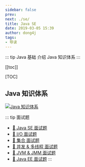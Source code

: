 ```yaml
---
sidebar: false
prev: 
next: ./se/
title: Java SE
date: 2019-03-05 15:39
author: dong4j
tags:
- 导读
---
```


::: tip Java 基础
介绍 Java 知识体系
:::

<!-- more -->

[[toc]]

[TOC]

## Java 知识体系

<a data-fancybox title='Java 知识体系' href='https://dong4j-imgs.oss-cn-hangzhou.aliyuncs.com/blog/JavaKnowledgePoint.png' >![Java 知识体系](https://dong4j-imgs.oss-cn-hangzhou.aliyuncs.com/blog/JavaKnowledgePoint.png)</a>



::: tip 面试题
- [🥇 Java SE 面试题](./se/) 
- [🥇 I/O 面试题](./io/) 
- [🥇 集合 面试题](./collection/) 
- [🥇 并发 & 多线程 面试题](./concurrent/) 
- [🥇 JVM & JMM 面试题](./jvm/)
- [🥇 Java EE 面试题](./se/) 
:::

